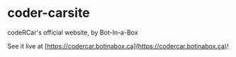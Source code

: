 # coder-carsite
codeRCar's official website, by Bot-In-a-Box

See it live at [https://codercar.botinabox.ca](https://codercar.botinabox.ca)!
